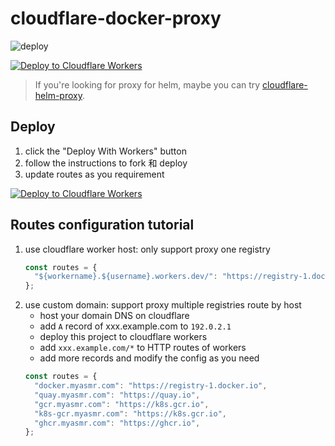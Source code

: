 # cloudflare-docker-proxy

![deploy](https://github.com/fengqing944/cloudflare-docker-proxy/actions/workflows/deploy.yaml/badge.svg)

[![Deploy to Cloudflare Workers](https://deploy.workers.cloudflare.com/button)](https://deploy.workers.cloudflare.com/?url=https://github.com/fengqing944/cloudflare-docker-proxy)

> If you're looking for proxy for helm, maybe you can try [cloudflare-helm-proxy](https://github.com/fengqing944/cloudflare-docker-proxy).

## Deploy

1. click the "Deploy With Workers" button
2. follow the instructions to fork 和 deploy
3. update routes as you requirement

[![Deploy to Cloudflare Workers](https://deploy.workers.cloudflare.com/button)](https://deploy.workers.cloudflare.com/?url=https://github.com/fengqing944/cloudflare-docker-proxy)

## Routes configuration tutorial

1. use cloudflare worker host: only support proxy one registry
   ```javascript
   const routes = {
     "${workername}.${username}.workers.dev/": "https://registry-1.docker.io",
   };
   ```
2. use custom domain: support proxy multiple registries route by host
   - host your domain DNS on cloudflare
   - add `A` record of xxx.example.com to `192.0.2.1`
   - deploy this project to cloudflare workers
   - add `xxx.example.com/*` to HTTP routes of workers
   - add more records and modify the config as you need
   ```javascript
   const routes = {
     "docker.myasmr.com": "https://registry-1.docker.io",
     "quay.myasmr.com": "https://quay.io",
     "gcr.myasmr.com": "https://k8s.gcr.io",
     "k8s-gcr.myasmr.com": "https://k8s.gcr.io",
     "ghcr.myasmr.com": "https://ghcr.io",
   };
   ```

